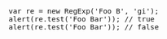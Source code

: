 <pre lang="javascript">
    var re = new RegExp('Foo B', 'gi');
    alert(re.test('Foo Bar')); // true
    alert(re.test('Foo Bar')); // false
</pre>
